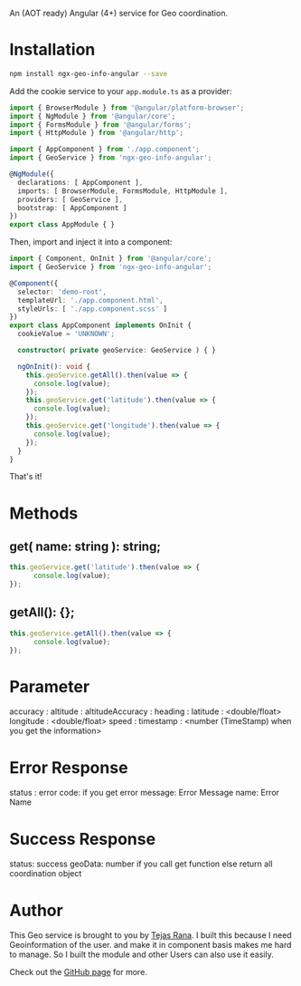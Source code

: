 An (AOT ready) Angular (4+) service for Geo coordination.

# Installation

```bash
npm install ngx-geo-info-angular --save

```

Add the cookie service to your `app.module.ts` as a provider:

```typescript
import { BrowserModule } from '@angular/platform-browser';
import { NgModule } from '@angular/core';
import { FormsModule } from '@angular/forms';
import { HttpModule } from '@angular/http';

import { AppComponent } from './app.component';
import { GeoService } from 'ngx-geo-info-angular';

@NgModule({
  declarations: [ AppComponent ],
  imports: [ BrowserModule, FormsModule, HttpModule ],
  providers: [ GeoService ],
  bootstrap: [ AppComponent ]
})
export class AppModule { }
```

Then, import and inject it into a component:

```typescript
import { Component, OnInit } from '@angular/core';
import { GeoService } from 'ngx-geo-info-angular';

@Component({
  selector: 'demo-root',
  templateUrl: './app.component.html',
  styleUrls: [ './app.component.scss' ]
})
export class AppComponent implements OnInit {
  cookieValue = 'UNKNOWN';

  constructor( private geoService: GeoService ) { }

  ngOnInit(): void {
    this.geoService.getAll().then(value => {
      console.log(value);
    });
    this.geoService.get('latitude').then(value => {
      console.log(value);
    });
    this.geoService.get('longitude').then(value => {
      console.log(value);
    });
  }
}
```

That's it!

# Methods

## get( name: string ): string;

```typescript
this.geoService.get('latitude').then(value => {
      console.log(value);
});
```

## getAll(): {};

```typescript
this.geoService.getAll().then(value => {
      console.log(value);
});
```
# Parameter
accuracy : <number>
altitude : <it work if your browser support>
altitudeAccuracy : <it work if your browser support>
heading : <it work if your browser support>
latitude : <double/float>
longitude : <double/float>
speed : <it work if your browser support>
timestamp : <number (TimeStamp) when you get the information>

# Error Response
status : error
code: if you get error
message: Error Message
name: Error Name

# Success Response
status: success
geoData: number if you call get function else return all coordination object

# Author

This Geo service is brought to you by [Tejas Rana](https://www.tejasrana.com/). I built this because I need Geoinformation of the user. and make it in component basis makes me hard to manage. So I built the module and other Users can also use it easily.

Check out the [GitHub page](https://github.com/tejasrana95/ngx-geo-info-angular) for more.
